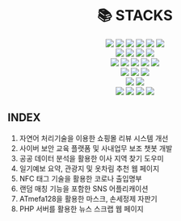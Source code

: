 <div align=center><h1>📚 STACKS</h1></div>
<div align=center>
  <img src="https://img.shields.io/badge/Python-3776AB?style=for-the-badge&logo=Python&logoColor=white">
  <img src="https://img.shields.io/badge/java-007396?style=for-the-badge&logo=Java&logoColor=white">
  <img src="https://img.shields.io/badge/HTML5-E34F26?style=for-the-badge&logo=HTML5&logoColor=white">
  <img src="https://img.shields.io/badge/JavaScript-F7DF1E?style=for-the-badge&logo=JavaScript&logoColor=white">
  <img src="https://img.shields.io/badge/CSS3-1572B6?style=for-the-badge&logo=CSS3&logoColor=white">
  <img src="https://img.shields.io/badge/JQuery-0769AD?style=for-the-badge&logo=JQuery&logoColor=white"><br>
  <img src="https://img.shields.io/badge/MySQL-4479A1?style=for-the-badge&logo=MySQL&logoColor=white">
  <img src="https://img.shields.io/badge/MongoDB-47A248?style=for-the-badge&logo=MongoDB&logoColor=white">
  <img src="https://img.shields.io/badge/Firebase-FFCA28?style=for-the-badge&logo=Firebase&logoColor=white">
  <img src="https://img.shields.io/badge/AWS RDS-527FFF?style=for-the-badge&logo=Amazon RDS&logoColor=white"><br>
  <img src="https://img.shields.io/badge/Node.js-339933?style=for-the-badge&logo=Node.js&logoColor=white">
  <img src="https://img.shields.io/badge/Nodemon-76D04B?style=for-the-badge&logo=Nodemon&logoColor=white">
  <img src="https://img.shields.io/badge/Express-000000?style=for-the-badge&logo=Express&logoColor=white">
  <img src="https://img.shields.io/badge/FastAPI-009688?style=for-the-badge&logo=FastAPI&logoColor=white">
  <img src="https://img.shields.io/badge/Axios-5A29E4?style=for-the-badge&logo=Axios&logoColor=white"><br>
  <img src="https://img.shields.io/badge/Linux-FCC624?style=for-the-badge&logo=Linux&logoColor=white">
  <img src="https://img.shields.io/badge/Ubuntu-E95420?style=for-the-badge&logo=Ubuntu&logoColor=white">
  <img src="https://img.shields.io/badge/CentOS-262577?style=for-the-badge&logo=CentOS&logoColor=white"><br>
  <img src="https://img.shields.io/badge/Docker-2496ED?style=for-the-badge&logo=Docker&logoColor=white">
  <img src="https://img.shields.io/badge/Kubernetes-326CE5?style=for-the-badge&logo=Kubernetes&logoColor=white"><br>
  <img src="https://img.shields.io/badge/AWS EC2-FF9900?style=for-the-badge&logo=Amazon EC2&logoColor=white">
  <img src="https://img.shields.io/badge/AWS Lambda-FF9900?style=for-the-badge&logo=Amazon Lambda&logoColor=white">
  <img src="https://img.shields.io/badge/AWS S3-FF9900?style=for-the-badge&logo=Amazon S3&logoColor=white">
  <img src="https://img.shields.io/badge/AWS EKS-FF9900?style=for-the-badge&logo=Amazon EKS&logoColor=white">
</div>


## INDEX
1. 자연어 처리기술을 이용한 쇼핑몰 리뷰 시스템 개선
2. 사이버 보안 교육 플랫폼 및 사내업무 보조 챗봇 개발
3. 공공 데이터 분석을 활용한 이사 지역 찾기 도우미
4. 일기예보 요약, 관광지 및 옷차림 추천 웹 페이지
5. NFC 태그 기술을 활용한 코로나 출입명부
6. 랜덤 매칭 기능을 포함한 SNS 어플리캐이션
7. ATmefa128을 활용한 마스크, 손세정제 자판기
8. PHP 서버를 활용한 뉴스 스크랩 웹 페이지
